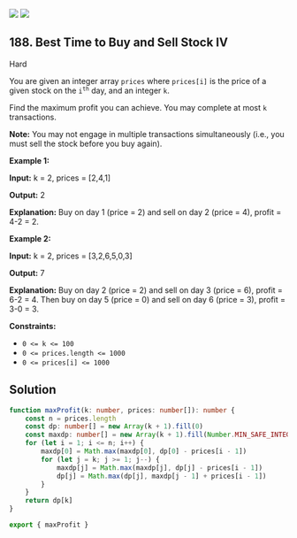 [![](https://img.shields.io/github/stars/LeetCode-Top-Interview-150/LeetCode-Top-Interview-150?label=Stars&style=flat-square)](https://github.com/LeetCode-Top-Interview-150/LeetCode-Top-Interview-150)
[![](https://img.shields.io/github/forks/LeetCode-Top-Interview-150/LeetCode-Top-Interview-150?label=Fork%20me%20on%20GitHub%20&style=flat-square)](https://github.com/LeetCode-Top-Interview-150/LeetCode-Top-Interview-150/fork)

## 188\. Best Time to Buy and Sell Stock IV

Hard

You are given an integer array `prices` where `prices[i]` is the price of a given stock on the <code>i<sup>th</sup></code> day, and an integer `k`.

Find the maximum profit you can achieve. You may complete at most `k` transactions.

**Note:** You may not engage in multiple transactions simultaneously (i.e., you must sell the stock before you buy again).

**Example 1:**

**Input:** k = 2, prices = [2,4,1]

**Output:** 2

**Explanation:** Buy on day 1 (price = 2) and sell on day 2 (price = 4), profit = 4-2 = 2. 

**Example 2:**

**Input:** k = 2, prices = [3,2,6,5,0,3]

**Output:** 7

**Explanation:** Buy on day 2 (price = 2) and sell on day 3 (price = 6), profit = 6-2 = 4. Then buy on day 5 (price = 0) and sell on day 6 (price = 3), profit = 3-0 = 3. 

**Constraints:**

*   `0 <= k <= 100`
*   `0 <= prices.length <= 1000`
*   `0 <= prices[i] <= 1000`

## Solution

```typescript
function maxProfit(k: number, prices: number[]): number {
    const n = prices.length
    const dp: number[] = new Array(k + 1).fill(0)
    const maxdp: number[] = new Array(k + 1).fill(Number.MIN_SAFE_INTEGER)
    for (let i = 1; i <= n; i++) {
        maxdp[0] = Math.max(maxdp[0], dp[0] - prices[i - 1])
        for (let j = k; j >= 1; j--) {
            maxdp[j] = Math.max(maxdp[j], dp[j] - prices[i - 1])
            dp[j] = Math.max(dp[j], maxdp[j - 1] + prices[i - 1])
        }
    }
    return dp[k]
}

export { maxProfit }
```